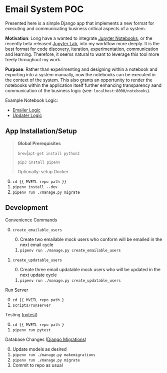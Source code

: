 # Email System POC

Presented here is a simple Django app that implements a new format for executing and communicating business critical aspects of a system.

**Motivation**: Long have a wanted to integrate [Jupyter Notebooks](https://jupyter-notebook.readthedocs.io/en/stable/), or the recently beta released [Jupyter Lab](https://jupyterlab.readthedocs.io/en/latest/), into my workflow more deeply. It is the best format for code discovery, iteration, experimentation, communication and learning. Therefore, it seems natural to want to leverage this tool more freely throughout my work.


**Purpose**: Rather than experimenting and designing within a notebook and exporting into a system manually, now the notebooks can be executed in the context of the system. This also grants an opportunity to render the notebooks within the application itself further enhancing transparency aand communication of the business logic (see: `localhost:8000/notebooks`).

Example Notebook Logic:
- [Emailer Logic](https://github.com/aaronmyatt/notebook_email_system_poc/blob/master/notebooks/input/email_sender.ipynb)
- [Updater Logic](https://github.com/aaronmyatt/notebook_email_system_poc/blob/master/notebooks/input/user_updater.ipynb)

## App Installation/Setup

> **Global Prerequisites**
>
> `brew`|`apt-get install python3`
>
> `pip3 install pipenv`
>
> Optionally: setup Docker

0. `cd {{ MVETL repo path }}`
1. `pipenv install --dev`
2. `pipenv run ./manage.py migrate`

## Development

Convenience Commands

0. `create_emailable_users`

    0. Create two emailable mock users who conform will be emailed in the next email cycle
    1. `pipenv run ./manage.py create_emailable_users`

0. `create_updatable_users`

    0. Create three email updatable mock users who will be updated in the next update cycle
    1. `pipenv run ./manage.py create_updatable_users`

Run Server

0. `cd {{ MVETL repo path }`
1. `scripts/runserver`

Testing ([pytest](https://docs.pytest.org/en/latest/))

0. `cd {{ MVETL repo path }`
1. `pipenv run pytest`

Database Changes ([Django Migrations](https://docs.djangoproject.com/en/2.0/topics/migrations/))

0. Update models as desired
1. `pipenv run ./manage.py makemigrations`
2. `pipenv run ./manage.py migrate`
3. Commit to repo as usual